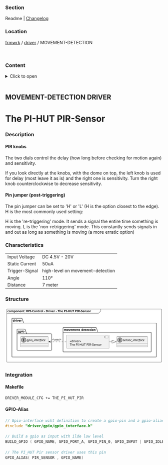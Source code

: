 [TOP]: #section "Go to the top of the page"

### Section

Readme | [Changelog](../../../../changelog.md)

### Location
[frmwrk](../../../../README.md) / [driver](../../readme_driver.md) / MOVEMENT-DETECTION

<br>

### Content

<details>
<summary> Click to open</summary>

[The PI-HUT PIR-Sensor](#the-pi-hut-pir-sensor)

</details>

<br>

## MOVEMENT-DETECTION DRIVER

# The PI-HUT PIR-Sensor

### Description

#### PIR knobs

The two dials control the delay (how long before checking for motion again) and sensitivity.

If you look directly at the knobs, with the dome on top, the left knob is used for delay (most leave it as is) and the right one is sensitivity. Turn the right knob counterclockwise to decrease sensitivity.

#### Pin jumper (post-triggering)

The pin jumper can be set to 'H' or 'L' (H is the option closest to the edge). H is the most commonly used setting:

H is the 're-triggering' mode. It sends a signal the entire time something is moving.
L is the 'non-retriggering' mode. This constantly sends signals in and out as long as something is moving (a more erratic option)

### Characteristics

|                |                                  |
|----------------|----------------------------------|
| Input Voltage  | DC 4.5V - 20V                    |
| Static Current | 50uA                             |
| Trigger-Signal | high-level on movement-detection |
| Angle          | 110°                             |
| Distance       | 7 meter                          |

### Structure

![the_pi_hut_sensor_driver_context](../../../driver/movement_detection/readme/img/driver_the_pi_hut_pir_sensor_structure.svg )

### Integration

#### Makefile

```make
DRIVER_MODULE_CFG += THE_PI_HUT_PIR
```

#### GPIO-Alias

```c
// Gpio-interface wiht definition to create a gpio-pin and a gpio-alias
#include "driver/gpio/gpio_interface.h"

// Build a gpio as input with ilde low level
BUILD_GPIO ( GPIO_NAME, GPIO_PORT_A, GPIO_PIN_0, GPIO_INPUT | GPIO_IDLE_LOW )

// The PI_HUT Pir sensor driver uses this pin
GPIO_ALIAS( PIR_SENSOR , GPIO_NAME)
```
